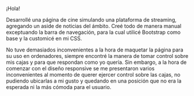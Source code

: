 ¡Hola!

Desarrollé una página de cine simulando una plataforma de streaming, agregando un aside de noticias del ámbito.
Creé todo de manera manual exceptuando la barra de navegación, para la cual utilicé Bootstrap como base y la customicé en mi CSS.

No tuve demasiados inconvenientes a la hora de maquetar la página para su uso en ordenadores, siempre encontré la manera de tomar control sobre mis cajas y para que respondan como yo quería. Sin embargo, a la hora de comenzar con el diseño responsive se me presentaron varios inconvenientes al momento de querer ejercer control sobre las cajas, no pudiendo ubicarlas a mi gusto y quedando en una posición que no era la esperada ni la más cómoda para el usuario.
